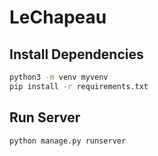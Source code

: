 # LeChapeau

## Install Dependencies

```bash
python3 -m venv myvenv
pip install -r requirements.txt
```

## Run Server

```bash
python manage.py runserver
```
